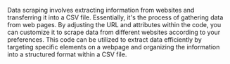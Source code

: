 
Data scraping involves extracting information from websites and transferring it into a CSV file. Essentially, it's the process of gathering data from web pages. By adjusting the URL and attributes within the code, you can customize it to scrape data from different websites according to your preferences. This code can be utilized to extract data efficiently by targeting specific elements on a webpage and organizing the information into a structured format within a CSV file.
